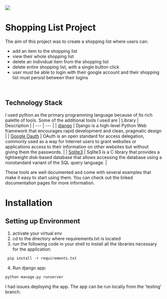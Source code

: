 <div align="left"><img src="./shopping_list/static/images/images/homepage.PNG"></div>
<!-- <div align="right"><img src="./shopping_list/static/images/images/shopping_list.PNG"></div> -->

# Shopping List Project


The aim of this project was to create a shopping list where users can:
- add an item to the shopping list
- view their whole shopping list
- delete an individual item from the shopping list
- delete entire shopping list, with a single button click
- user must be able to login with their google account and their shopping list must persist between their logins
<br>

## Technology Stack
I used python as the primary programming language because of its rich palette of tools. Some of the additional tools I used are
| Library | Description |
| --- | --- |
| [django](https://www.djangoproject.com/) | Django is a high-level Python Web framework that encourages rapid development and clean, pragmatic design |
| [Google Oauth](https://developers.google.com/identity/sign-in/web/sign-in) | OAuth is an open standard for access delegation, commonly used as a way for Internet users to grant websites or applications access to their information on other websites but without giving them the passwords. |
| [Sqlite3](https://www.sqlite.org/index.html) | Sqlite3 is a C library that provides a lightweight disk-based database that allows accessing the database using a nonstandard variant of the SQL query language. |


These tools are well documented and come with several examples that make it easy to start using them. You can check out the linked documentation pages for more information.

# Installation
## Setting up Environment

1. activate your virtual env
2. cd to the directory where requirements.txt is located
3. run the following code in your shell to install all the libraries necessary for the application: 
 
```python
 pip install -r requirements.txt
 ```
 4. Run django app:
 ```python
 python manage.py runserver
 ```
 
I had issues deploying the app. The app can be run locally from the 'testing' branch.
